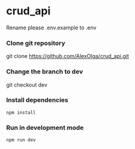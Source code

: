 # crud_api
Rename please .env.example to .env
### Clone git repository

git clone https://github.com/AlexOlga/crud_api.git

### Change the branch to dev

git checkout dev

### Install dependencies

```
npm install
```
### Run in development mode

```
npm run dev
```
